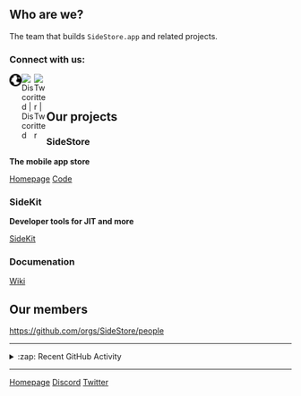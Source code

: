 <!-- 
Docs: How to use GitHub README and actions to auto-generate embedded content.
https://github.com/anuraghazra/github-readme-stats
https://www.youtube.com/watch?v=n6d4KHSKqGk
https://github.com/rahuldkjain/github-profile-readme-generator
 -->

## Who are we?

The team that builds `SideStore.app` and related projects.

### Connect with us:

<!--
[![Website](https://img.shields.io/website?label=sidestore.io&style=for-the-badge&url=https://sidestore.io)](https://sidestore.io)
[![Twitter Follow](https://img.shields.io/twitter/follow/sidestore_io?color=1DA1F2&logo=twitter&style=for-the-badge)](https://twitter.com/intent/follow?original_referer=https%3A%2F%2Fgithub.com%2Fsidestore&screen_name=sidestore)
[![GitHub Followers](https://img.shields.io/github/followers/sidestore?style=for-the-badge)]()
[![GitHub Sponsors](https://img.shields.io/github/sponsors/sidestore?style=for-the-badge
)]() 
-->

[<img align="left" alt="sidestore.io" width="22px" src="https://raw.githubusercontent.com/iconic/open-iconic/master/svg/globe.svg" />][website]
[<img align="left" alt="Discord | Discord" width="22px" src="https://cdn.jsdelivr.net/npm/simple-icons@v3/icons/discord.svg" />][discord]
[<img align="left" alt="Twitter | Twitter" width="22px" src="https://cdn.jsdelivr.net/npm/simple-icons@v3/icons/twitter.svg" />][twitter]

<br />
<br />

## Our projects

### SideStore

__The mobile app store__

[Homepage][website]
[Code][git.sidestore]

### SideKit

__Developer tools for JIT and more__

[SideKit][git.sidekit]

### Documenation

[Wiki][wiki]

## Our members

https://github.com/orgs/SideStore/people

---

<details>
  <summary>:zap: Recent GitHub Activity</summary>

<!--START_SECTION:activity-->
1. 🗣 Commented on [#431](https://github.com/SideStore/SideStore/issues/431) in [SideStore/SideStore](https://github.com/SideStore/SideStore)
2. ❗️ Closed issue [#432](https://github.com/SideStore/SideStore/issues/432) in [SideStore/SideStore](https://github.com/SideStore/SideStore)
3. 🗣 Commented on [#432](https://github.com/SideStore/SideStore/issues/432) in [SideStore/SideStore](https://github.com/SideStore/SideStore)
4. ❗️ Opened issue [#432](https://github.com/SideStore/SideStore/issues/432) in [SideStore/SideStore](https://github.com/SideStore/SideStore)
5. ❗️ Closed issue [#429](https://github.com/SideStore/SideStore/issues/429) in [SideStore/SideStore](https://github.com/SideStore/SideStore)
6. 🗣 Commented on [#429](https://github.com/SideStore/SideStore/issues/429) in [SideStore/SideStore](https://github.com/SideStore/SideStore)
7. 🗣 Commented on [#431](https://github.com/SideStore/SideStore/issues/431) in [SideStore/SideStore](https://github.com/SideStore/SideStore)
8. 🎉 Merged PR [#26](https://github.com/SideStore/sidestore.github.io/pull/26) in [SideStore/sidestore.github.io](https://github.com/SideStore/sidestore.github.io)
9. 🗣 Commented on [#26](https://github.com/SideStore/sidestore.github.io/issues/26) in [SideStore/sidestore.github.io](https://github.com/SideStore/sidestore.github.io)
10. 🗣 Commented on [#26](https://github.com/SideStore/sidestore.github.io/issues/26) in [SideStore/sidestore.github.io](https://github.com/SideStore/sidestore.github.io)
11. 💪 Opened PR [#26](https://github.com/SideStore/sidestore.github.io/pull/26) in [SideStore/sidestore.github.io](https://github.com/SideStore/sidestore.github.io)
12. 🗣 Commented on [#344](https://github.com/SideStore/SideStore/issues/344) in [SideStore/SideStore](https://github.com/SideStore/SideStore)
13. ❗️ Opened issue [#431](https://github.com/SideStore/SideStore/issues/431) in [SideStore/SideStore](https://github.com/SideStore/SideStore)
14. 🗣 Commented on [#344](https://github.com/SideStore/SideStore/issues/344) in [SideStore/SideStore](https://github.com/SideStore/SideStore)
15. 🗣 Commented on [#429](https://github.com/SideStore/SideStore/issues/429) in [SideStore/SideStore](https://github.com/SideStore/SideStore)
16. ❗️ Closed issue [#430](https://github.com/SideStore/SideStore/issues/430) in [SideStore/SideStore](https://github.com/SideStore/SideStore)
17. 🗣 Commented on [#393](https://github.com/SideStore/SideStore/issues/393) in [SideStore/SideStore](https://github.com/SideStore/SideStore)
18. 🗣 Commented on [#430](https://github.com/SideStore/SideStore/issues/430) in [SideStore/SideStore](https://github.com/SideStore/SideStore)
19. ❗️ Opened issue [#430](https://github.com/SideStore/SideStore/issues/430) in [SideStore/SideStore](https://github.com/SideStore/SideStore)
20. ❗️ Closed issue [#428](https://github.com/SideStore/SideStore/issues/428) in [SideStore/SideStore](https://github.com/SideStore/SideStore)
<!--END_SECTION:activity-->

</details>

---

[Homepage][patreon] [Discord][discord] [Twitter][twitter]

<!--
- [Patreon][patreon]
- [OpenCollective][opencollective]
- [YouTube][youtube]
-->

[website]: https://sidestore.io
[wiki]: https://wiki.sidestore.io
[twitter]: https://twitter.com/sidestore_io
[discord]: https://discord.gg/CacsuuzsBq
[youtube]: https://youtube.com/TODO
[patreon]: https://www.patreon.com/SideStore
[opencollective]: https://opencollective.com/TODO
[git.sidestore]: https://github.com/SideStore/SideStore/
[git.sidekit]: https://github.com/SideStore/SideKit

